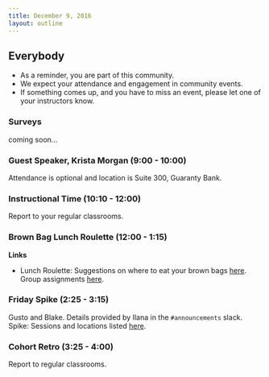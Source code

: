 ```yaml
---
title: December 9, 2016
layout: outline
---
```


## Everybody

- As a reminder, you are part of this community.
- We expect your attendance and engagement in community events.
- If something comes up, and you have to miss an event, please let one of your instructors know.

### Surveys
coming soon...

### Guest Speaker, Krista Morgan (9:00 - 10:00)
Attendance is optional and location is Suite 300, Guaranty Bank.  


### Instructional Time (10:10 - 12:00)
Report to your regular classrooms.

### Brown Bag Lunch Roulette (12:00 - 1:15)

**Links**
* Lunch Roulette: Suggestions on where to eat your brown bags [here](http://goo.gl/mHcSpv). Group assignments [here](https://github.com/turingschool/interdisciplinary-planning/blob/master/groups/20161209.markdown).

### Friday Spike (2:25 - 3:15)
Gusto and Blake. Details provided by Ilana in the `#announcements` slack. Spike: Sessions and locations listed [here](https://docs.google.com/spreadsheets/d/1K5JRLoSOHwv4SqE3B6uuXNFuZ9chn3Xop_9fpB9Wyh4/edit?usp=sharing).

### Cohort Retro (3:25 - 4:00)
Report to regular classrooms.
